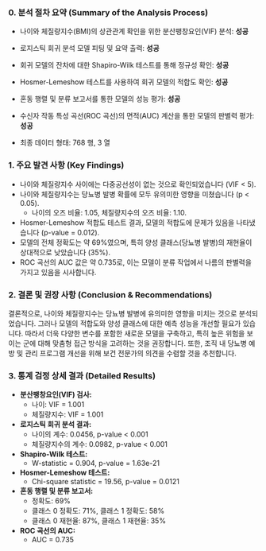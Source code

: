 ### 0. 분석 절차 요약 (Summary of the Analysis Process)
- 나이와 체질량지수(BMI)의 상관관계 확인을 위한 분산팽창요인(VIF) 분석: **성공**
- 로지스틱 회귀 분석 모델 피팅 및 요약 출력: **성공**
- 회귀 모델의 잔차에 대한 Shapiro-Wilk 테스트를 통해 정규성 확인: **성공**
- Hosmer-Lemeshow 테스트를 사용하여 회귀 모델의 적합도 확인: **성공**
- 혼동 행렬 및 분류 보고서를 통한 모델의 성능 평가: **성공**
- 수신자 작동 특성 곡선(ROC 곡선)의 면적(AUC) 계산을 통한 모델의 판별력 평가: **성공**

- 최종 데이터 형태: 768 행, 3 열

### 1. 주요 발견 사항 (Key Findings)
- 나이와 체질량지수 사이에는 다중공선성이 없는 것으로 확인되었습니다 (VIF < 5).
- 나이와 체질량지수는 당뇨병 발병 확률에 모두 유의미한 영향을 미쳤습니다 (p < 0.05).
  - 나이의 오즈 비율: 1.05, 체질량지수의 오즈 비율: 1.10.
- Hosmer-Lemeshow 적합도 테스트 결과, 모델의 적합도에 문제가 있음을 나타냈습니다 (p-value = 0.012).
- 모델의 전체 정확도는 약 69%였으며, 특히 양성 클래스(당뇨병 발병)의 재현율이 상대적으로 낮았습니다 (35%).
- ROC 곡선의 AUC 값은 약 0.735로, 이는 모델이 분류 작업에서 나름의 판별력을 가지고 있음을 시사합니다.

### 2. 결론 및 권장 사항 (Conclusion & Recommendations)
결론적으로, 나이와 체질량지수는 당뇨병 발병에 유의미한 영향을 미치는 것으로 분석되었습니다. 그러나 모델의 적합도와 양성 클래스에 대한 예측 성능을 개선할 필요가 있습니다. 따라서 더욱 다양한 변수를 포함한 새로운 모델을 구축하고, 특히 높은 위험을 보이는 군에 대해 맞춤형 접근 방식을 고려하는 것을 권장합니다. 또한, 조직 내 당뇨병 예방 및 관리 프로그램 개선을 위해 보건 전문가의 의견을 수렴할 것을 추천합니다.

### 3. 통계 검정 상세 결과 (Detailed Results)
- **분산팽창요인(VIF) 검사:**
  - 나이: VIF = 1.001
  - 체질량지수: VIF = 1.001
- **로지스틱 회귀 분석 결과:**
  - 나이의 계수: 0.0456, p-value < 0.001
  - 체질량지수의 계수: 0.0982, p-value < 0.001
- **Shapiro-Wilk 테스트:**
  - W-statistic = 0.904, p-value = 1.63e-21
- **Hosmer-Lemeshow 테스트:**
  - Chi-square statistic = 19.56, p-value = 0.0121
- **혼동 행렬 및 분류 보고서:**
  - 정확도: 69%
  - 클래스 0 정확도: 71%, 클래스 1 정확도: 58%
  - 클래스 0 재현율: 87%, 클래스 1 재현율: 35%
- **ROC 곡선의 AUC:**
  - AUC = 0.735